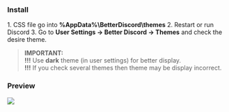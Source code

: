 <h3>Install</h3>
1. CSS file go into <b>%AppData%\BetterDiscord\themes</b>
2. Restart or run Discord
3. Go to <b>User Settings -> Better Discord -> Themes</b> and check the desire theme.

<blockquote>
<b>IMPORTANT:</b><br>
<b>!!!</b> Use <b>dark</b> theme (in user settings) for better display.<br>
<b>!!!</b> If you check several themes then theme may be display incorrect.
</blockquote>

<h3>Preview</h3>
<img src="https://i.gyazo.com/62ebd6bb264e8884632f5004c8e42f0f.jpg"/>
